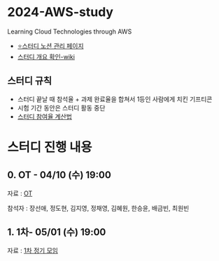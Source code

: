 # 2024-AWS-study
Learning Cloud Technologies through AWS

- [⭐스터디 노션 관리 페이지](https://auspicious-voyage-835.notion.site/2024-AWS-Study-874092e730bc465f8f0ed1160ad5822e?pvs=4)
- [스터디 개요 확인-wiki](https://github.com/seonae-j/2024-AWS-study/wiki/Summary)

## 스터디 규칙
- 스터디 끝날 때 참석율 + 과제 완료율을 합쳐서 1등인 사람에게 치킨 기프티콘
- 시험 기간 동안은 스터디 활동 중단
- [스터디 참여율 계산법](https://auspicious-voyage-835.notion.site/a055ace3e4ac4b049a0447634340c7c4?pvs=4)


# 스터디 진행 내용

## 0. OT - 04/10 (수) 19:00
자료 : [OT](https://auspicious-voyage-835.notion.site/OT-04-10-19-00-e040c4ca11a9474a8fd4c037b6d48ef9?pvs=4)

참석자 : 장선애, 정도현, 김지영, 정채영, 김혜원, 한승윤, 배금빈, 최원빈


## 1. 1차- 05/01 (수) 19:00
자료 : [1차 정기 모임](https://auspicious-voyage-835.notion.site/1-c8de6db5f74b4721bd0f0718e815acf2?pvs=4)

